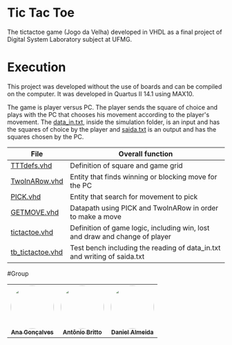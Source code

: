 # Tic Tac Toe
The tictactoe game (Jogo da Velha) developed in VHDL as a final project of Digital System Laboratory subject at UFMG.

# Execution
This project was developed without the use of boards and can be compiled on the computer. It was developed in Quartus II 14.1 using MAX10. 

The game is player versus PC. The player sends the square of choice and plays with the PC that chooses his movement according to the player's movement. The [data_in.txt](/simulation/data_in.txt), inside the simulation folder, is an input and has the squares of choice by the player and [saida.txt](/simulation/saida.txt) is an output and has the squares chosen by the PC.

File                                 | Overall function
---                                  | ---
[TTTdefs.vhd](TTTdefs.vhd)           | Definition of square and game grid
[TwoInARow.vhd](TwoInARow.vhd)       | Entity that finds winning or blocking move for the PC
[PICK.vhd](PICK.vhd)                 | Entity that search for movement to pick
[GETMOVE.vhd](GETMOVE.vhd)           | Datapath using PICK and TwoInARow in order to make a move
[tictactoe.vhd](tictactoe.vhd)       | Definition of game logic, including win, lost and draw and change of player
[tb_tictactoe.vhd](tb_tictactoe.vhd) | Test bench including the reading of data_in.txt and writing of saida.txt

#Group
<table>
  <tr>
    <td align="center"><a href="https://github.com/pganaclara"><img style="border-radius: 50%;" src="https://github.com/pganaclara.png" width="100px;" alt=""/><br /><sub><b>Ana Gonçalves</b></sub></a><br />
    <td align="center"><a href="https://github.com/antoniobritto07"><img style="border-radius: 50%;" src="https://github.com/antoniobritto07.png" width="100px;" alt=""/><br /><sub><b>Antônio Britto</b></sub></a><br />
    <td align="center"><a href="https://github.com/daniel-web15"><img style="border-radius: 50%;" src="https://github.com/daniel-web15.png" width="100px;" alt=""/><br /><sub><b>Daniel Almeida</b></sub></a><br />
  </tr>
</table>
